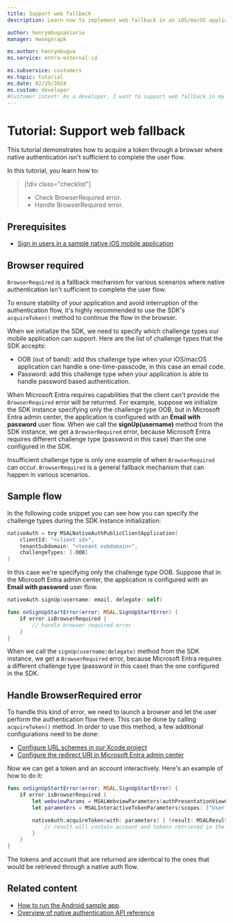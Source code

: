 ```yaml
---
title: Support web fallback
description: Learn how to implement web fallback in an iOS/macOS application by using native authentication to ensure stability in authentication flow.

author: henrymbuguakiarie
manager: mwongerapk

ms.author: henrymbugua
ms.service: entra-external-id

ms.subservice: customers
ms.topic: tutorial
ms.date: 02/29/2024
ms.custom: developer
#Customer intent: As a developer, I want to support web fallback in my iOS app's native authentication flow so that I can ensure stability of my app's authentication flow.
---
```


# Tutorial: Support web fallback 

This tutorial demonstrates how to acquire a token through a browser where native authentication isn't sufficient to complete the user flow. 

In this tutorial, you learn how to:

> [!div class="checklist"]
>
> - Check BrowserRequired error. 
> - Handle BrowserRequired error. 

## Prerequisites

- [Sign in users in a sample native iOS mobile application](how-to-run-native-authentication-sample-ios-app.md) 

## Browser required 

`BrowserRequired` is a fallback mechanism for various scenarios where native authentication isn't sufficient to complete the user flow. 

To ensure stability of your application and avoid interruption of the authentication flow, it's highly recommended to use the SDK's `acquireToken()` method to continue the flow in the browser. 

When we initialize the SDK, we need to specify which challenge types our mobile application can support. Here are the list of challenge types that the SDK accepts: 

- OOB (out of band): add this challenge type when your iOS/macOS application can handle a one-time-passcode, in this case an email code. 
- Password: add this challenge type when your application is able to handle password based authentication. 

When Microsoft Entra requires capabilities that the client can't provide the `BrowserRequired` error will be returned. For example, suppose we initialize the SDK instance specifying only the challenge type OOB, but in Microsoft Entra admin center, the application is configured with an **Email with password** user flow. When we call the **signUp(username)** method from the SDK instance, we get a `BrowserRequired` error, because Microsoft Entra requires different challenge type (password in this case) than the one configured in the SDK. 

Insufficient challenge type is only one example of when `BrowserRequired` can occur. `BrowserRequired` is a general fallback mechanism that can happen in various scenarios. 

## Sample flow 
 
In the following code snippet you can see how you can specify the challenge types during the SDK instance initialization: 

```swift
nativeAuth = try MSALNativeAuthPublicClientApplication(
    clientId: "<client id>",
    tenantSubdomain: "<tenant subdomain>",
    challengeTypes: [.OOB]
)
```

In this case we're specifying only the challenge type OOB. Suppose that in the Microsoft Entra admin center, the application is configured with an **Email with password** user flow. 

```swift
nativeAuth.signUp(username: email, delegate: self)

func onSignUpStartError(error: MSAL.SignUpStartError) {
    if error.isBrowserRequired {
        // handle browser required error
    }
}
```

When we call the `signUp(username:delegate)` method from the SDK instance, we get a `BrowserRequired` error, because Microsoft Entra requires a different challenge type (password in this case) than the one configured in the SDK. 

## Handle BrowserRequired error 

To handle this kind of error, we need to launch a browser and let the user perform the authentication flow there. This can be done by calling `acquireToken()` method. In order to use this method, a few additional configurations need to be done: 

- [Configure URL schemes in our Xcode project](../../identity-platform/tutorial-v2-ios.md#for-ios-only-configure-url-schemes)
- [Configure the redirect URI in Microsoft Entra admin center](../../identity-platform/quickstart-mobile-app-ios-sign-in.md#register-your-quickstart-app)

Now we can get a token and an account interactively. Here's an example of how to do it: 

```swift
func onSignUpStartError(error: MSAL.SignUpStartError) {
    if error.isBrowserRequired {
        let webviewParams = MSALWebviewParameters(authPresentationViewController: self)
        let parameters = MSALInteractiveTokenParameters(scopes: ["User.Read"], webviewParameters: webviewParams)

        nativeAuth.acquireToken(with: parameters) { (result: MSALResult?, error: Error?) in
            // result will contain account and tokens retrieved in the browser
        }
    }
}
```

The tokens and account that are returned are identical to the ones that would be retrieved through a native auth flow. 

## Related content

- [How to run the Android sample app](how-to-run-native-authentication-sample-android-app.md).
- [Overview of native authentication API reference](../../identity-platform/reference-native-authentication-overview.md?bc=/entra/external-id/customers/breadcrumb/toc.json&toc=/entra/external-id/customers/toc.json) 
